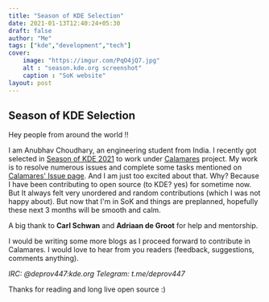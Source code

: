 ```yaml
---
title: "Season of KDE Selection"
date: 2021-01-13T12:40:24+05:30
draft: false
author: "Me"
tags: ["kde","development","tech"]
cover: 
    image: "https://imgur.com/PqO4jQ7.jpg"
    alt : "season.kde.org screenshot"
    caption : "SoK website"
layout: post
---
```


## Season of KDE Selection


Hey people from around the world !!

I am Anubhav Choudhary, an engineering student from India. I recently got selected in [Season of KDE 2021](https://season.kde.org) to work under [Calamares](https://calamares.io) project. My work is to resolve numerous issues and complete some tasks mentioned on [Calamares' Issue page](https://github.com/calamares/calamares/labels/hacktoberfest).  And I am just too excited about that. Why? Because I have been contributing to open source (to KDE? yes) for sometime now. But It always felt very unordered and random contributions (which I was not happy about). But now that I'm in SoK and things are preplanned, hopefully these next 3 months will be smooth and calm.

A big thank to **Carl Schwan** and **Adriaan de Groot**  for help and mentorship.

I would be writing some more blogs as I proceed forward to contribute in Calamares. I would love to hear from you readers (feedback, suggestions, comments anything).

 *IRC: @deprov447:kde.org
 Telegram: t.me/deprov447*

Thanks for reading and long live open source :)
